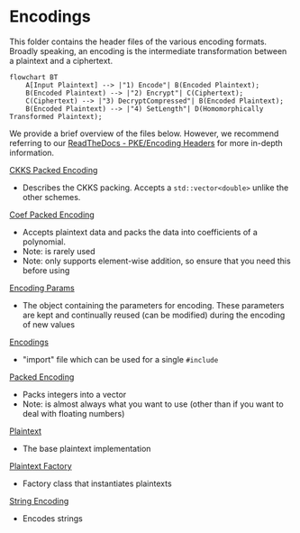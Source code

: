 # Encodings

This folder contains the header files of the various encoding formats. Broadly speaking, an encoding is the intermediate transformation between a plaintext and a ciphertext.

```mermaid
flowchart BT
    A[Input Plaintext] --> |"1) Encode"| B(Encoded Plaintext);
    B(Encoded Plaintext) --> |"2) Encrypt"| C(Ciphertext);
    C(Ciphertext) --> |"3) DecryptCompressed"| B(Encoded Plaintext);
    B(Encoded Plaintext) --> |"4) SetLength"| D(Homomorphically Transformed Plaintext);
```

We provide a brief overview of the files below. However, we recommend referring to our [ReadTheDocs - PKE/Encoding Headers](https://openfhe-development.readthedocs.io/en/latest/assets/sphinx_rsts/modules/pke/pke_encoding.html) for more in-depth information.

[CKKS Packed Encoding](ckkspackedencoding.h)
- Describes the CKKS packing. Accepts a `std::vector<double>` unlike the other schemes.

[Coef Packed Encoding](coefpackedencoding.h)
- Accepts plaintext data and packs the data into coefficients of a polynomial. 
- Note: is rarely used
- Note: only supports element-wise addition, so ensure that you need this before using

[Encoding Params](encodingparams.h)
- The object containing the parameters for encoding. These parameters are kept and continually reused (can be modified) during the encoding of new values

[Encodings](encodings.h)
- "import" file which can be used for a single `#include`

[Packed Encoding](packedencoding.h)
- Packs integers into a vector
- Note: is almost always what you want to use (other than if you want to deal with floating numbers)

[Plaintext](plaintext.h)
- The base plaintext implementation

[Plaintext Factory](plaintextfactory.h)
- Factory class that instantiates plaintexts

[String Encoding](stringencoding.h)
- Encodes strings